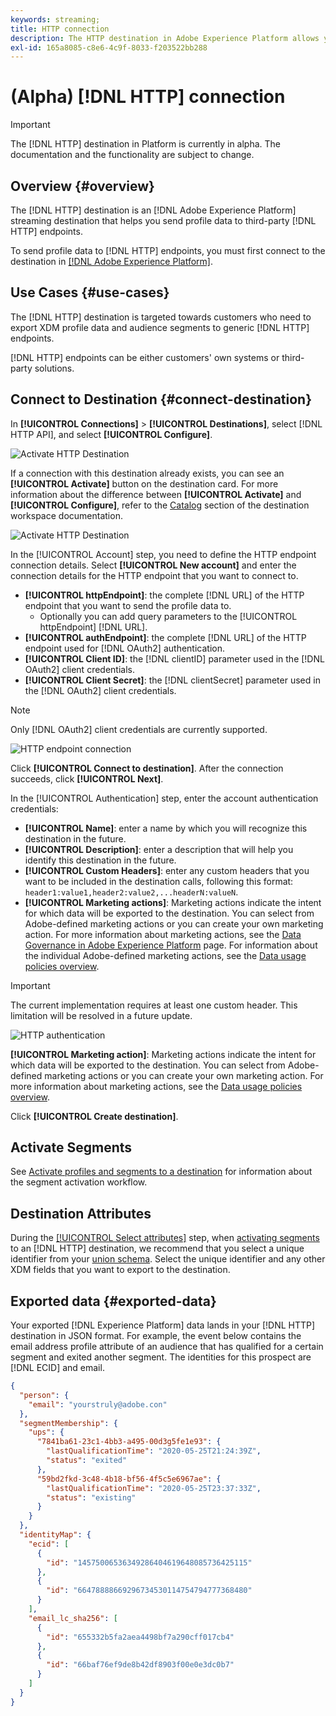 ```yaml
---
keywords: streaming;
title: HTTP connection
description: The HTTP destination in Adobe Experience Platform allows you to send profile data to third-party HTTP endpoints.
exl-id: 165a8085-c8e6-4c9f-8033-f203522bb288
---
```

# (Alpha) [!DNL HTTP] connection

>[!IMPORTANT]
>
>The [!DNL HTTP] destination in Platform is currently in alpha. The documentation and the functionality are subject to change.

## Overview {#overview}

The [!DNL HTTP] destination is an [!DNL Adobe Experience Platform] streaming destination that helps you send profile data to third-party [!DNL HTTP] endpoints.

To send profile data to [!DNL HTTP] endpoints, you must first connect to the destination in [[!DNL Adobe Experience Platform]](#connect-destination).

## Use Cases {#use-cases}

The [!DNL HTTP] destination is targeted towards customers who need to export XDM profile data and audience segments to generic [!DNL HTTP] endpoints.

[!DNL HTTP] endpoints can be either customers' own systems  or third-party solutions.

## Connect to Destination {#connect-destination}

In **[!UICONTROL Connections]** > **[!UICONTROL Destinations]**, select [!DNL HTTP API], and select **[!UICONTROL Configure]**.

![Activate HTTP Destination](../assets/catalog/http/activate.png)

If a connection with this destination already exists, you can see an **[!UICONTROL Activate]** button on the destination card. For more information about the difference between **[!UICONTROL Activate]** and **[!UICONTROL Configure]**, refer to the [Catalog](../ui/destinations-workspace.md#catalog) section of the destination workspace documentation.

![Activate HTTP Destination](../assets/catalog/http/connect.png)

In the [!UICONTROL Account] step, you need to define the HTTP endpoint connection details. Select **[!UICONTROL New account]** and enter the connection details for the HTTP endpoint that you want to connect to.
- **[!UICONTROL httpEndpoint]**: the complete [!DNL URL] of the HTTP endpoint that you want to send the profile data to.
  - Optionally you can add query parameters to the [!UICONTROL httpEndpoint] [!DNL URL].
- **[!UICONTROL authEndpoint]**: the complete [!DNL URL] of the HTTP endpoint used for [!DNL OAuth2] authentication.
- **[!UICONTROL Client ID]**: the [!DNL clientID] parameter used in the [!DNL OAuth2] client credentials.
- **[!UICONTROL Client Secret]**: the [!DNL clientSecret] parameter used in the [!DNL OAuth2] client credentials.

>[!NOTE]
>
>Only [!DNL OAuth2] client credentials are currently supported.

![HTTP endpoint connection](../assets/catalog/http/connect.png)

Click **[!UICONTROL Connect to destination]**. After the connection succeeds, click **[!UICONTROL Next]**. 

In the [!UICONTROL Authentication] step, enter the account authentication credentials:
-  **[!UICONTROL Name]**: enter a name by which you will recognize this destination in the future.
-  **[!UICONTROL Description]**: enter a description that will help you identify this destination in the future.
-  **[!UICONTROL Custom Headers]**: enter any custom headers that you want to be included in the destination calls, following this format: `header1:value1,header2:value2,...headerN:valueN`.
-  **[!UICONTROL Marketing actions]**: Marketing actions indicate the intent for which data will be exported to the destination. You can select from Adobe-defined marketing actions or you can create your own marketing action. For more information about marketing actions, see the [Data Governance in Adobe Experience Platform](/help/data-governance/policies/overview.md) page. For information about the individual Adobe-defined marketing actions, see the [Data usage policies overview](/help/data-governance/policies/overview.md).

>[!IMPORTANT]
>
>The current implementation requires at least one custom header. This limitation will be resolved in a future update.

![HTTP authentication](../assets/catalog/http/authenticate.png)

**[!UICONTROL Marketing action]**: Marketing actions indicate the intent for which data will be exported to the destination. You can select from Adobe-defined marketing actions or you can create your own marketing action. For more information about marketing actions, see the [Data usage policies overview](../../data-governance/policies/overview.md). 

Click **[!UICONTROL Create destination]**.

## Activate Segments

See [Activate profiles and segments to a destination](../ui/activate-destinations.md#select-attributes) for information about the segment activation workflow.

## Destination Attributes

During the [[!UICONTROL Select attributes]](../ui/activate-destinations.md#select-attributes) step, when [activating segments](../ui/activate-destinations.md) to an [!DNL HTTP] destination, we recommend that you select a unique identifier from your [union schema](../../profile/home.md#profile-fragments-and-union-schemas). Select the unique identifier and any other XDM fields that you want to export to the destination.

## Exported data {#exported-data}

Your exported [!DNL Experience Platform] data lands in your [!DNL HTTP] destination in JSON format. For example, the event below contains the email address profile attribute of an audience that has qualified for a certain segment and exited another segment. The identities for this prospect are [!DNL ECID] and email.

```json
{
  "person": {
    "email": "yourstruly@adobe.con"
  },
  "segmentMembership": {
    "ups": {
      "7841ba61-23c1-4bb3-a495-00d3g5fe1e93": {
        "lastQualificationTime": "2020-05-25T21:24:39Z",
        "status": "exited"
      },
      "59bd2fkd-3c48-4b18-bf56-4f5c5e6967ae": {
        "lastQualificationTime": "2020-05-25T23:37:33Z",
        "status": "existing"
      }
    }
  },
  "identityMap": {
    "ecid": [
      {
        "id": "14575006536349286404619648085736425115"
      },
      {
        "id": "66478888669296734530114754794777368480"
      }
    ],
    "email_lc_sha256": [
      {
        "id": "655332b5fa2aea4498bf7a290cff017cb4"
      },
      {
        "id": "66baf76ef9de8b42df8903f00e0e3dc0b7"
      }
    ]
  }
}
```
